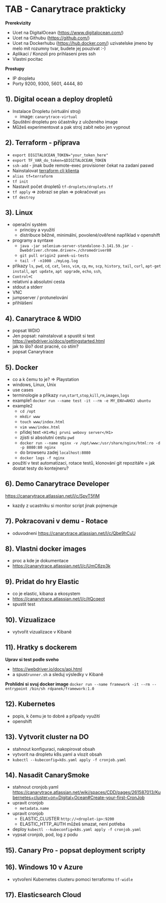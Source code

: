 # TAB - Canarytrace prakticky

**Prerekvizity**
- Ucet na DigitalOcean (https://www.digitalocean.com/)
- Ucet na Githubu (https://github.com/)
- Ucet na Dockerhubu (https://hub.docker.com/) uzivatelske jmeno by melo mit rozumny tvar, budete jej pouzivat :-)
- Aplikaci / Konzoli pro prihlaseni pres ssh
- Vlastni pocitac

**Prostupy**
- IP dropletu
- Porty 9200, 9300, 5601, 4444, 80


## 1). Digital ocean a deploy dropletů
- Instalace Dropletu (virtuální stroj)
	- image: `canarytrace-virtual`
- Spuštění dropletu pro účastníky z uloženého image
- Můžeš experimentovat a pak stroj zabít nebo jen vypnout

## 2). Terraform - příprava
- `export DIGITALOCEAN_TOKEN="your_token_here"`
- `export TF_VAR_do_token=$DIGITALOCEAN_TOKEN`
- `ssh-add` - jinak bude remote-exec provisioner čekat na zadaní paswd
-  Nainstalovat [terraform cli klienta](https://learn.hashicorp.com/terraform/getting-started/install.html)
- `alias tf=terraform`
- `tf init`
- Nastavit počet dropletů `tf-droplets/droplets.tf`
- `tf apply` => zobrazí se plan => pokračovat `yes`
- `tf destroy`

## 3). Linux
- operační systém
    - principy a využití
    - distribuce běžné, minimální, povolené/ověřené například v openshift
- programy a syntaxe
    - `java -jar selenium-server-standalone-3.141.59.jar -Dwebdriver.chrome.driver=./chromedriver80`
    - `git pull origin2 panek-ui-tests`
    - `tail -f -n1000 ./myLog.log`
- příkazy `ls`, `pwd`, `cd`, `cat`, `less`, `vim`, `cp`, `mv`, `scp`, `history`, `tail`, `curl`, `apt-get install`, `apt update`, `apt upgrade`, `echo`, `ssh`, 
- `Control+C`
- relativní a absolutní cesta
- stdout a stderr
- VNC
- jumpserver / protunelování
- přihlášení

## 4). Canarytrace & WDIO
- popsat WDIO
- Jen popsat: nainstalovat a spustit si test https://webdriver.io/docs/gettingstarted.html
- jak to šlo? dost pracné, co stím?
- popsat Canarytrace

## 5). Docker
- co a k čemu to je? => Playstation
- windows, Linux, Unix
- use cases
- terminologie a příkazy `run`,`start`,`stop`,`kill`,`rm`,`images`,`logs` 
- example1 `docker run --name test -it --rm -e MY_ENV=AHOJ ubuntu`
- example2
    - `cd /opt` 
    - `mkdir www`
    - `touch www/index.html`
    - `vim www/index.html`
    - přidej text `<H1>Muj prvni webovy server</H1>`
    - zjisti si absolutní cestu `pwd`
    - `docker run --name nginx -v /opt/www:/usr/share/nginx/html:ro -d -p 8080:80 nginx`
    - do browseru zadej `localhost:8080`
    - `docker logs -f nginx`
- použití v test automatizaci, rotace testů, klonování git repozitáře = jak dostat testy do kontejneru?

## 6). Demo Canarytrace Developer
https://canarytrace.atlassian.net/l/c/SpvT5fiM
- kazdy z ucastniku si monitor script jinak pojmenuje

## 7). Pokracovani v demu - Rotace
- oduvodneni
https://canarytrace.atlassian.net/l/c/Qbe9hCuU

## 8). Vlastni docker images
- proc a kde je dokumentace
- https://canarytrace.atlassian.net/l/c/UmC6zp3k

## 9). Pridat do hry Elastic
- co je elastic, kibana a ekosystem
- https://canarytrace.atlassian.net/l/c/itQcqeot
- spustit test

## 10). Vizualizace
- vytvořit vizualizace v Kibaně

## 11). Hratky s dockerem
**Uprav si test podle sveho**
- https://webdriver.io/docs/api.html
- a spust`runner.sh` a sleduj výsledky v Kibaně

**Prohlidni si svuj docker image**
`docker run --name framework -it --rm --entrypoint /bin/sh rdpanek/framework:1.0`

## 12). Kubernetes
- popis, k čemu je to dobré a případy využití
- openshift

## 13). Vytvorit cluster na DO
- stahnout konfiguraci, nakopirovat obsah
- vytvorit na dropletu k8s.yaml a vlozit obsah
- `kubectl --kubeconfig=k8s.yaml apply -f cronjob.yaml`

## 14). Nasadit CanarySmoke
- stahnout cronjob.yaml https://canarytrace.atlassian.net/wiki/spaces/CDD/pages/261587013/Kubernetes+cluster+on+Digital+Ocean#Create-your-first-CronJob
- upravit cronjob
    - `metadata.name`
- upravit cronjob
    - ELASTIC_CLUSTER `http://<droplet-ip>:9200`
    - ELASTIC_HTTP_AUTH můžeš smazat, není potřeba
- deploy `kubectl --kubeconfig=k8s.yaml apply -f cronjob.yaml`
- vypsat cronjob, pod, log z podu


## 15). Canary Pro - popsat deployment scripty

## 16). Windows 10 v Azure
- vytvoření Kubernetes clusteru pomoci terraformu `tf-widle`

## 17). Elasticsearch Cloud
